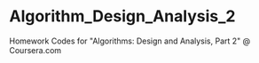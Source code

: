 # Algorithm_Design_Analysis_2
Homework Codes for "Algorithms: Design and Analysis, Part 2" @ Coursera.com
